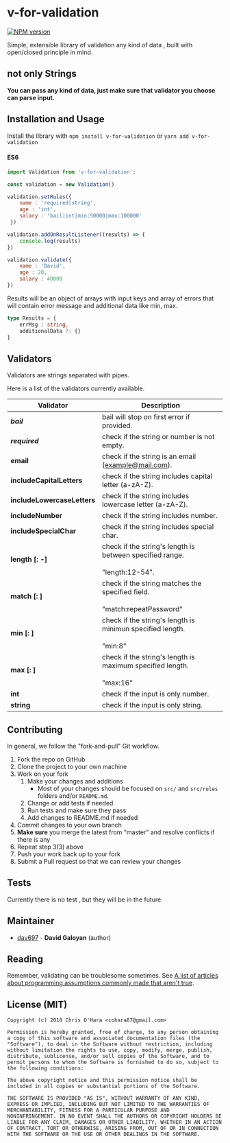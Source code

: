 # v-for-validation

[![NPM version][npm-image]][npm-url]

Simple, extensible library of validation any kind of data , built with open/closed principle in mind.

## not only Strings 

**You can pass any kind of data, just make sure that validator you choose can parse input.**

## Installation and Usage


Install the library with `npm install v-for-validation` or `yarn add v-for-validation`

#### ES6

```javascript
import Validation from 'v-for-validation';

const validation = new Validation()

validation.setRules({
    name : 'required|string',
    age : 'int',
    salary : 'bail|int|min:50000|max:100000' 
 })

validation.addOnResultListener((results) => {
    console.log(results)
})

validation.validate({
    name : 'David',
    age : 28,
    salary : 40000
})
```
Results will be an object of arrays with input keys and array of errors
that will contain error message and additional data like min, max.

```typescript
type Results = {
    errMsg : string,
    additionalData ?: {}    
}
```

## Validators

Validators are strings separated with pipes.

Here is a list of the validators currently available.

Validator                               | Description
--------------------------------------- | --------------------------------------
***bail***                              | bail will stop on first error if provided.
***required***                          | check if the string or number is not empty.
**email**                               | check if the string is an email (example@mail.com).
**includeCapitalLetters**               | check if the string includes capital letter (a-zA-Z).
**includeLowercaseLetters**             | check if the string includes lowercase letter (a-zA-Z).
**includeNumber**                       | check if the string includes number.
**includeSpecialChar**                  | check if the string includes special char.
**length [: <number>-<number>]**        | check if the string's length is between specified range.<br/><br/> "length:12-54".
**match [: <str>]**                     | check if the string matches the specified field.<br/><br/> "match:repeatPassword"
**min [: <number>]**                    | check if the string's length is minimun specified length. <br/><br/> "min:8"
**max [: <number>]**                    | check if the string's length is maximum specified length. <br/><br/> "max:16"
**int**                                 | check if the input is only number.
**string**                              | check if the input is only string.

## Contributing

In general, we follow the "fork-and-pull" Git workflow.

1. Fork the repo on GitHub
2. Clone the project to your own machine
3. Work on your fork
    1. Make your changes and additions
        - Most of your changes should be focused on `src/` and `src/rules` folders and/or `README.md`. 
    2. Change or add tests if needed
    3. Run tests and make sure they pass
    4. Add changes to README.md if needed
4. Commit changes to your own branch
5. **Make sure** you merge the latest from "master" and resolve conflicts if there is any
6. Repeat step 3(3) above
7. Push your work back up to your fork
8. Submit a Pull request so that we can review your changes

## Tests

Currently there is no test , but they will be in the future. 

## Maintainer

- [dav697](https://github.com/dav697) - **David Galoyan** (author)

## Reading

Remember, validating can be troublesome sometimes. See [A list of articles about programming assumptions commonly made that aren't true](https://github.com/jameslk/awesome-falsehoods).

## License (MIT)

```
Copyright (c) 2018 Chris O'Hara <cohara87@gmail.com>

Permission is hereby granted, free of charge, to any person obtaining
a copy of this software and associated documentation files (the
"Software"), to deal in the Software without restriction, including
without limitation the rights to use, copy, modify, merge, publish,
distribute, sublicense, and/or sell copies of the Software, and to
permit persons to whom the Software is furnished to do so, subject to
the following conditions:

The above copyright notice and this permission notice shall be
included in all copies or substantial portions of the Software.

THE SOFTWARE IS PROVIDED "AS IS", WITHOUT WARRANTY OF ANY KIND,
EXPRESS OR IMPLIED, INCLUDING BUT NOT LIMITED TO THE WARRANTIES OF
MERCHANTABILITY, FITNESS FOR A PARTICULAR PURPOSE AND
NONINFRINGEMENT. IN NO EVENT SHALL THE AUTHORS OR COPYRIGHT HOLDERS BE
LIABLE FOR ANY CLAIM, DAMAGES OR OTHER LIABILITY, WHETHER IN AN ACTION
OF CONTRACT, TORT OR OTHERWISE, ARISING FROM, OUT OF OR IN CONNECTION
WITH THE SOFTWARE OR THE USE OR OTHER DEALINGS IN THE SOFTWARE.
```

[npm-url]: https://npmjs.org/package/validator
[npm-image]: http://img.shields.io/npm/v/validator.svg


